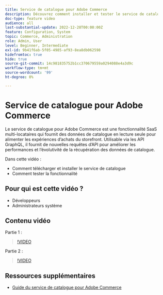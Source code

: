 ```yaml
---
title: Service de catalogue pour Adobe Commerce
description: Découvrez comment installer et tester le service de catalogue.
doc-type: feature video
audience: all
last-substantial-update: 2022-12-28T00:00:00Z
feature: Configuration, System
topic: Commerce, Administration
role: Admin, User
level: Beginner, Intermediate
exl-id: 9b41f6ab-5f05-4985-af93-8ea8db062598
hidefromtoc: true
hide: true
source-git-commit: 14c981835752b1cc370679559a0294088e4a3d9c
workflow-type: tm+mt
source-wordcount: '99'
ht-degree: 0%

---
```


# Service de catalogue pour Adobe Commerce

Le service de catalogue pour Adobe Commerce est une fonctionnalité SaaS multi-locataires qui fournit des données de catalogue en lecture seule pour alimenter les expériences d’achats du storefront. Utilisable via les API GraphQL, il fournit de nouvelles requêtes d’API pour améliorer les performances et l’évolutivité de la récupération des données de catalogue.

Dans cette vidéo :

- Comment télécharger et installer le service de catalogue
- Comment tester la fonctionnalité

## Pour qui est cette vidéo ?

- Développeurs
- Administrateurs système

## Contenu vidéo

Partie 1 :

>[!VIDEO](https://video.tv.adobe.com/v/3415599?quality=12&learn=on)

Partie 2 :

>[!VIDEO](https://video.tv.adobe.com/v/3415600?quality=12&learn=on)

## Ressources supplémentaires

- [Guide du service de catalogue pour Adobe Commerce](https://experienceleague.adobe.com/docs/commerce-merchant-services/catalog-service/guide-overview.html)

